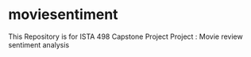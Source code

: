 # moviesentiment
This Repository is for ISTA 498 Capstone Project
Project : Movie review sentiment analysis
